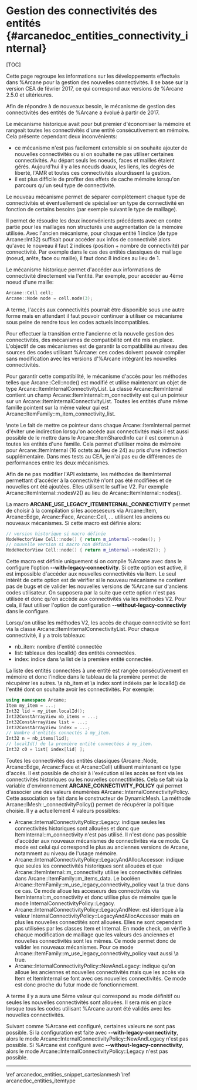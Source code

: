 ﻿# Gestion des connectivités des entités {#arcanedoc_entities_connectivity_internal}

[TOC]

Cette page regroupe les informations sur les développements
effectués dans %Arcane pour la gestion des nouvelles
connectivités. Il se base sur la version CEA de février 2017, ce qui
correspond aux versions de %Arcane 2.5.0 et ultérieures.

Afin de répondre à de nouveaux besoin, le mécanisme de gestion des
connectivités des entités de %Arcane a évolué à partir de 2017.

Le mécanisme historique avait pour but premier d'économiser la mémoire
et rangeait toutes les connectivités d'une entité consécutivement en
mémoire. Cela présente cependant deux inconvénients:
- ce mécanisme n'est pas facilement extensible si on souhaite ajouter de
  nouvelles connectivités ou si on souhaite ne pas utiliser certaines
  connectivités. Au départ seuls les noeuds, faces et mailles étaient
  gérés. Aujourd'hui il y a les noeuds duaux, les liens, les degrés de
  liberté, l'AMR et toutes ces connectivités alourdissent la gestion.
- il est plus difficile de profiter des effets de cache mémoire
  lorsqu'on parcours qu'un seul type de connectivité.

Le nouveau mécanisme permet de séparer complètement chaque type de
connectivités et éventuellement de spécialiser un type de
connectivité en fonction de certains besoins (par exemple suivant le
type de maillage).

Il permet de résoudre les deux inconvénients
précédents avec en contre partie pour les maillages non structurés
une augmentation de la mémoire utilisée. Avec l'ancien mécanisme,
pour chaque entité 1 indice (de type Arcane::Int32) suffisait pour accéder aux infos
de connectivité alors qu'avec le nouveau il faut 2 indices (position +
nombre de connectivité) par connectivité. Par exemple dans le cas
des entités classiques de maillage (noeud, arête, face ou maille),
il faut donc 8 indices au lieu de 1.

Le mécanisme historique permet d'accéder aux informations de
connectivité directement via l'entité. Par exemple, pour accéder
au 4ème noeud d'une maille:
```cpp
Arcane::Cell cell;
Arcane::Node node = cell.node(3);
```

A terme, l'accès aux connectivités pourrait être disponible sous une autre forme
mais en attendant il faut pouvoir continuer à utiliser ce mécanisme
sous peine de rendre tous les codes actuels incompatibles.

Pour effectuer la transition entre l'ancienne et la nouvelle gestion
des connectivités, des mécanismes de compatibilité ont été mis en
place. L'objectif de ces mécanismes est de garantir la compatibilité
au niveau des sources des codes utilisant %Arcane: ces codes doivent
pouvoir compiler sans modification avec les versions d'%Arcane
intégrant les nouvelles connectivités.
  
Pour garantir cette compatibilité, le mécanisme d'accès pour les
méthodes telles que Arcane::Cell::node() est modifié et
utilise maintenant un objet de type Arcane::ItemInternalConnectivityList. La
classe Arcane::ItemInternal contient un champ Arcane::ItemInternal::m_connectivity
est qui un pointeur sur un Arcane::ItemInternalConnectivityList. Toutes les
entités d'une même famille pointent sur la même valeur qui est
Arcane::ItemFamily::m_item_connectivity_list.

\note Le fait de mettre ce pointeur dans chaque Arcane::ItemInternal permet
d'éviter une indirection lorsqu'on accède aux connectivités mais il
est aussi possible de le mettre dans le Arcane::ItemSharedInfo car il est
commun à toutes les entités d'une famille. Cela permet d'utiliser
moins de mémoire pour Arcane::ItemInternal (16 octets au lieu de 24) au pris
d'une indirection supplémentaire. Dans mes tests au CEA, je n'ai pas
eu de différences de performances entre les deux mécanismes.

Afin de ne pas modifier l'API existante, les méthodes de ItemInternal
permettant d'accéder à la connectivité n'ont pas été modifiées et de
nouvelles ont été ajoutées. Elles utilisent le suffixe V2. Par
exemple Arcane::ItemInternal::nodesV2() au lieu de Arcane::ItemInternal::nodes().

La macro **ARCANE_USE_LEGACY_ITEMINTERNAL_CONNECTIVITY** permet de
choisir à la compilation si les acceseseurs via Arcane::Item, Arcane::Edge, Arcane::Face,
Arcane::Cell, ... utilisent les anciens ou nouveaux mécanismes. Si cette
macro est définie alors:
```cpp
// version historique si macro définie
NodeVectorView Cell::node() { return m_internal->nodes(); }
// nouvelle version si macro non définie
NodeVectorView Cell::node() { return m_internal->nodesV2(); }
```

Cette macro est définie uniquement si on compile %Arcane avec dans
le configure l'option **--with-legacy-connectivity**. Si cette option
est active, il est impossible d'accéder aux nouvelles connectivités
via Item. Le seul intérêt de cette option est de vérifier si le
nouveau mécanisme ne contient pas de bugs et de valider les
nouvelles versions de %Arcane sur d'anciens codes utilisateur. On
supposera par la suite que cette option n'est pas utilisée et donc
qu'on accède aux connectivités via les méthodes V2. Pour cela, il
faut utiliser l'option de configuration
**--without-legacy-connectiviy** dans le configure.

Lorsqu'on utilise les méthodes V2, les accès de chaque connectivité
se font via la classe Arcane::ItemInternalConnectivityList. Pour chaque
connectivité, il y a trois tableaux:
- nb_item: nombre d'entité connectée
- list: tableaux des localId() des entités connectées.
- index: indice dans \a list de la première entité connectée.

La liste des entités connectées à une entité est rangée
consécutivement en mémoire et donc l'indice dans le tableau de la
première permet de récupérer les autres.
\a nb_item et \a index sont indéxés par le localId() de l'entité
dont on souhaite avoir les connectivités. Par exemple:

```cpp
using namespace Arcane;
Item my_item = ...;
Int32 lid = my_item.localId();
Int32ConstArrayView nb_items = ...;
Int32ConstArrayView list = ...;
Int32ConstArrayView index = ...;
// Nombre d'entités connectés à my_item.
Int32 n = nb_items[lid];
// localId() de la première entité connectées à my_item.
Int32 c0 = list[ index[lid] ];
```

Toutes les connectivités des entités classiques (Arcane::Node, Arcane::Edge, Arcane::Face et
Arcane::Cell) utilisent maintenant ce type d'accès. Il est possible de choisir
à l'exécution si les accès se font via les connectivités historiques
ou les nouvelles connectitivités. Cela se fait via la variable
d'environnement **ARCANE_CONNECTIVITY_POLICY** qui permet d'associer une
des valeurs énumérées #Arcane::InternalConnectivityPolicy. Cette association
se fait dans le constructeur de DynamicMesh. La méthode
Arcane::IMesh::_connectivityPolicy() permet de récupérer la politique
choisie. Il y a actuellement 4 valeurs possibles:
- Arcane::InternalConnectivityPolicy::Legacy: indique seules les
  connectivités historiques sont allouées et donc que
  ItemInternal::m_connectivity n'est pas utilisé. Il n'est donc pas
  possible d'accéder aux nouveaux mécanismes de connectivités via
  ce mode. Ce mode est celui qui correspond le plus au anciennes
  versions de Arcane, notamment au niveau de l'usage mémoire.
- Arcane::InternalConnectivityPolicy::LegacyAndAllocAccessor: indique que seules les
  connectivités historiques sont allouées et que
  Arcane::ItemInternal::m_connectivity utilise les connectivités définies dans
  Arcane::ItemFamily::m_items_data. Le booléen
  Arcane::ItemFamily::m_use_legacy_connectivity_policy vaut \a true dans
  ce cas. Ce mode alloue les acceseurs des connectivités via
  ItemInternal::m_connectivity et donc utilise plus de mémoire que le
  mode InternalConnectivityPolicy::Legacy.
- Arcane::InternalConnectivityPolicy::LegacyAndNew: est identique à la
  valeur InternalConnectivityPolicy::LegacyAndAllocAccessor mais en plus les nouvelles
  connectités sont allouées. Elles ne sont cependant pas utilisées par
  les classes Item et Internal. En mode check, on vérifie à chaque
  modification de maillage que les valeurs des anciennes et nouvelles
  connectivités sont les mêmes. Ce mode permet donc de valider les
  nouveaux mécanismes. Pour ce mode
  Arcane::ItemFamily::m_use_legacy_connectivity_policy vaut aussi \a true.
- Arcane::InternalConnectivityPolicy::NewAndLegacy: indique qu'on alloue les
  anciennes et nouvelles connectivités mais que les accès via Item et
  ItemInternal se font avec ces nouvelles connectivités. Ce mode est
  donc proche du futur mode de fonctionnement.

A terme il y a aura une 5ème valeur qui correspond au mode définitif
ou seules les nouvelles connectivités sont allouées. Il sera mis en
place lorsque tous les codes utilisant %Arcane auront été validés
avec les nouvelles connectivités.

Suivant comme %Arcane est configuré, certaines valeurs ne sont pas
possible. Si la configuration est faite avec
**--with-legacy-connectivity**, alors le mode
Arcane::InternalConnectivityPolicy::NewAndLegacy n'est pas possible. Si
%Arcane est configuré avec **--without-legacy-connectivity**, alors
le mode Arcane::InternalConnectivityPolicy::Legacy n'est pas possible.




____

<div class="section_buttons">
<span class="back_section_button">
\ref arcanedoc_entities_snippet_cartesianmesh
</span>
<span class="next_section_button">
\ref arcanedoc_entities_itemtype
</span>
</div>
